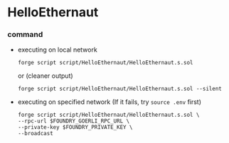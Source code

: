 # HelloEthernaut
### command
- executing on local network
    ```
    forge script script/HelloEthernaut/HelloEthernaut.s.sol
    ```
    or (cleaner output)
    ```
    forge script script/HelloEthernaut/HelloEthernaut.s.sol --silent
    ```
- executing on specified network (If it fails, try `source .env` first)
    ```
    forge script script/HelloEthernaut/HelloEthernaut.s.sol \
    --rpc-url $FOUNDRY_GOERLI_RPC_URL \
    --private-key $FOUNDRY_PRIVATE_KEY \
    --broadcast
    ```